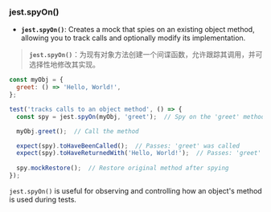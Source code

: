 ### jest.spyOn()

- **`jest.spyOn()`**: Creates a mock that spies on an existing object method, allowing you to track calls and optionally modify its implementation.

> **`jest.spyOn()`**：为现有对象方法创建一个间谍函数，允许跟踪其调用，并可选择性地修改其实现。

```js
const myObj = {
  greet: () => 'Hello, World!',
};

test('tracks calls to an object method', () => {
  const spy = jest.spyOn(myObj, 'greet');  // Spy on the 'greet' method

  myObj.greet();  // Call the method

  expect(spy).toHaveBeenCalled();  // Passes: 'greet' was called
  expect(spy).toHaveReturnedWith('Hello, World!');  // Passes: 'greet' returned 'Hello, World!'
  
  spy.mockRestore();  // Restore original method after spying
});
```

`jest.spyOn()` is useful for observing and controlling how an object's method is used during tests.